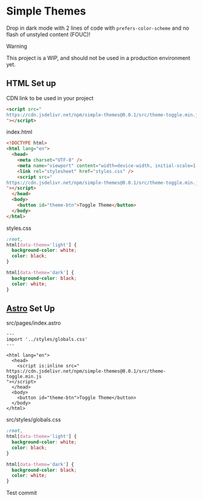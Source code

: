 # Simple Themes

Drop in dark mode with 2 lines of code with `prefers-color-scheme` and no flash of unstyled content (FOUC)!

> [!WARNING]
> This project is a WIP, and should not be used in a production environment yet.

## HTML Set up

CDN link to be used in your project

```html
<script src="
https://cdn.jsdelivr.net/npm/simple-themes@0.0.1/src/theme-toggle.min.js
"></script>
```

index.html
```html
<!DOCTYPE html>
<html lang="en">
  <head>
    <meta charset="UTF-8" />
    <meta name="viewport" content="width=device-width, initial-scale=1.0" />
    <link rel="stylesheet" href="styles.css" />
    <script src="
https://cdn.jsdelivr.net/npm/simple-themes@0.0.1/src/theme-toggle.min.js
"></script>
  </head>
  <body>
    <button id="theme-btn">Toggle Theme</button>
  </body>
</html>
```

styles.css
```css
:root,
html[data-theme='light'] {
  background-color: white;
  color: black;
}

html[data-theme='dark'] {
  background-color: black;
  color: white;
}
```

## [Astro](https://github.com/withastro/astro) Set Up

src/pages/index.astro
```astro
---
import '../styles/globals.css'
---

<html lang="en">
  <head>
    <script is:inline src="
https://cdn.jsdelivr.net/npm/simple-themes@0.0.1/src/theme-toggle.min.js
"></script>
  </head>
  <body>
    <button id="theme-btn">Toggle Theme</button>
  </body>
</html>
```

src/styles/globals.css
```css
:root,
html[data-theme='light'] {
  background-color: white;
  color: black;
}

html[data-theme='dark'] {
  background-color: black;
  color: white;
}
```

Test commit
